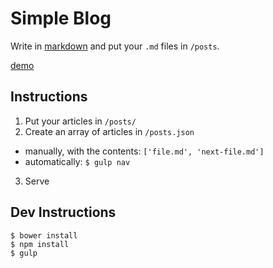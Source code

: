 # Simple Blog
Write in [markdown](https://www.markdowntutorial.com) and put your `.md` files in `/posts`.  

[demo](https://zvakanaka.github.io/simple-blog)
## Instructions
1. Put your articles in `/posts/`
2. Create an array of articles in `/posts.json`
 - manually, with the contents: `['file.md', 'next-file.md']`
 - automatically: `$ gulp nav`
3. Serve

## Dev Instructions
```
$ bower install
$ npm install
$ gulp
```
